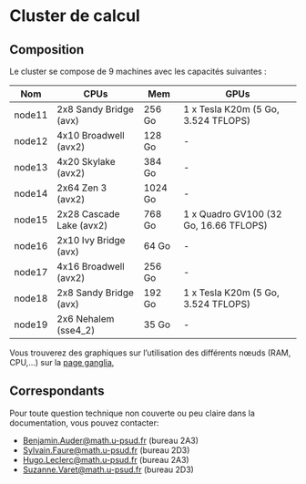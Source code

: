 # Cluster de calcul

## Composition

Le cluster se compose de 9 machines avec les capacités suivantes :

| Nom    | CPUs                     | Mem     |  GPUs                                  |
| ----   | -----------------------  | -----   | -------------------------------------- |
| node11 | 2x8  Sandy Bridge (avx)  | 256  Go | 1 x Tesla K20m (5 Go, 3.524 TFLOPS)    |
| node12 | 4x10 Broadwell (avx2)    | 128  Go | -                                      |
| node13 | 4x20 Skylake (avx2)      | 384  Go | -                                      |
| node14 | 2x64 Zen 3 (avx2)        | 1024 Go | -                                      |
| node15 | 2x28 Cascade Lake (avx2) | 768  Go | 1 x Quadro GV100 (32 Go, 16.66 TFLOPS) |
| node16 | 2x10 Ivy Bridge (avx)    | 64   Go | -                                      |
| node17 | 4x16 Broadwell (avx2)    | 256  Go | -                                      |
| node18 | 2x8  Sandy Bridge (avx)  | 192  Go | 1 x Tesla K20m (5 Go, 3.524 TFLOPS)    |
| node19 | 2x6  Nehalem (sse4_2)    | 35   Go | -                                      |

<!-- obtenu avec srun --nodelist=node11 ./pinxi --tty -Fxz -->

Vous trouverez des graphiques sur l’utilisation des différents nœuds (RAM, CPU,...) sur la [page ganglia](https://cinaps.imo.universite-paris-saclay.fr/), 

## Correspondants

Pour toute question technique non couverte ou peu claire dans la documentation, vous pouvez contacter:
* Benjamin.Auder@math.u-psud.fr (bureau 2A3)
* Sylvain.Faure@math.u-psud.fr (bureau 2D3)
* Hugo.Leclerc@math.u-psud.fr (bureau 2A3)
* Suzanne.Varet@math.u-psud.fr (bureau 2D3)
